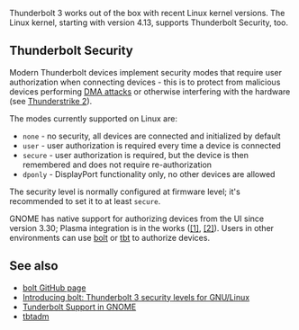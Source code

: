 Thunderbolt 3 works out of the box with recent Linux kernel versions. The Linux kernel, starting with version 4.13, supports Thunderbolt Security, too.

## Thunderbolt Security

Modern Thunderbolt devices implement security modes that require user authorization when connecting devices - this is to protect from malicious devices performing [DMA attacks](https://en.wikipedia.org/wiki/DMA_attack "wikipedia:DMA attack") or otherwise interfering with the hardware (see [Thunderstrike 2](https://trmm.net/Thunderstrike_2)).

The modes currently supported on Linux are:

*   `none` - no security, all devices are connected and initialized by default
*   `user` - user authorization is required every time a device is connected
*   `secure` - user authorization is required, but the device is then remembered and does not require re-authorization
*   `dponly` - DisplayPort functionality only, no other devices are allowed

The security level is normally configured at firmware level; it's recommended to set it to at least `secure`.

GNOME has native support for authorizing devices from the UI since version 3.30; Plasma integration is in the works ([[1]](https://phabricator.kde.org/T9012), [[2]](https://bugs.kde.org/show_bug.cgi?id=395304)). Users in other environments can use [bolt](https://www.archlinux.org/packages/?name=bolt) or [tbt](https://aur.archlinux.org/packages/tbt/) to authorize devices.

## See also

*   [bolt GitHub page](https://github.com/gicmo/bolt)
*   [Introducing bolt: Thunderbolt 3 security levels for GNU/Linux](https://christian.kellner.me/2017/12/14/introducing-bolt-thunderbolt-3-security-levels-for-gnulinux/)
*   [Tunderbolt Support in GNOME](https://christian.kellner.me/2018/04/23/the-state-of-thunderbolt-3-in-fedora-28/)
*   [tbtadm](https://daenney.github.io/2017/11/16/linux-thunberbolt-security)